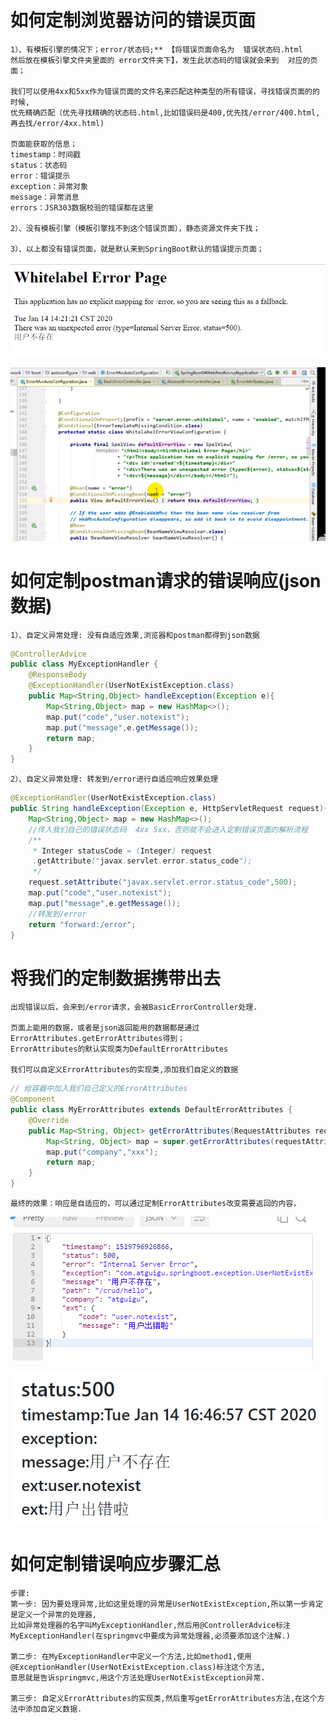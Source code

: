 # 如何定制浏览器访问的错误页面

    1）、有模板引擎的情况下；error/状态码;** 【将错误页面命名为  错误状态码.html 
    然后放在模板引擎文件夹里面的 error文件夹下】，发生此状态码的错误就会来到  对应的页面；

    我们可以使用4xx和5xx作为错误页面的文件名来匹配这种类型的所有错误，寻找错误页面的的时候,
    优先精确匹配（优先寻找精确的状态码.html,比如错误码是400,优先找/error/400.html,再去找/error/4xx.html)

    页面能获取的信息；
    timestamp：时间戳
    status：状态码
    error：错误提示
    exception：异常对象
    message：异常消息
    errors：JSR303数据校验的错误都在这里

    2）、没有模板引擎（模板引擎找不到这个错误页面），静态资源文件夹下找；
    
    3）、以上都没有错误页面，就是默认来到SpringBoot默认的错误提示页面；

![](../pics/SpringBoot默认的错误提示页面02.png)

![](../pics/springboot默认错我提示信息源码.png)

# 如何定制postman请求的错误响应(json数据)

    1）、自定义异常处理: 没有自适应效果,浏览器和postman都得到json数据

```java
@ControllerAdvice
public class MyExceptionHandler {
    @ResponseBody
    @ExceptionHandler(UserNotExistException.class)
    public Map<String,Object> handleException(Exception e){
        Map<String,Object> map = new HashMap<>();
        map.put("code","user.notexist");
        map.put("message",e.getMessage());
        return map;
    }
}
```

    2）、自定义异常处理: 转发到/error进行自适应响应效果处理

```java
@ExceptionHandler(UserNotExistException.class)
public String handleException(Exception e, HttpServletRequest request){
    Map<String,Object> map = new HashMap<>();
    //传入我们自己的错误状态码  4xx 5xx，否则就不会进入定制错误页面的解析流程
    /**
     * Integer statusCode = (Integer) request
     .getAttribute("javax.servlet.error.status_code");
     */
    request.setAttribute("javax.servlet.error.status_code",500);
    map.put("code","user.notexist");
    map.put("message",e.getMessage());
    //转发到/error
    return "forward:/error";
}
```


# 将我们的定制数据携带出去

    出现错误以后，会来到/error请求，会被BasicErrorController处理.

    页面上能用的数据，或者是json返回能用的数据都是通过ErrorAttributes.getErrorAttributes得到；
    ErrorAttributes的默认实现类为DefaultErrorAttributes

    我们可以自定义ErrorAttributes的实现类,添加我们自定义的数据

```java
// 给容器中加入我们自己定义的ErrorAttributes
@Component
public class MyErrorAttributes extends DefaultErrorAttributes {
    @Override
    public Map<String, Object> getErrorAttributes(RequestAttributes requestAttributes, boolean includeStackTrace) {
        Map<String, Object> map = super.getErrorAttributes(requestAttributes, includeStackTrace);
        map.put("company","xxx");
        return map;
    }
}
```

    最终的效果：响应是自适应的，可以通过定制ErrorAttributes改变需要返回的内容，

![](../pics/postman-自定义错误信息.png)

![](../pics/springboot自定义错误信息展示页面.png)

# 如何定制错误响应步骤汇总

    步骤:
    第一步: 因为要处理异常,比如这里处理的异常是UserNotExistException,所以第一步肯定是定义一个异常的处理器,
    比如异常处理器的名字叫MyExceptionHandler,然后用@ControllerAdvice标注MyExceptionHandler(在springmvc中要成为异常处理器,必须要添加这个注解.)
    
    第二步: 在MyExceptionHandler中定义一个方法,比如method1,使用@ExceptionHandler(UserNotExistException.class)标注这个方法,
    意思就是告诉springmvc,用这个方法处理UserNotExistException异常.
    
    第三步: 自定义ErrorAttributes的实现类,然后重写getErrorAttributes方法,在这个方法中添加自定义数据.